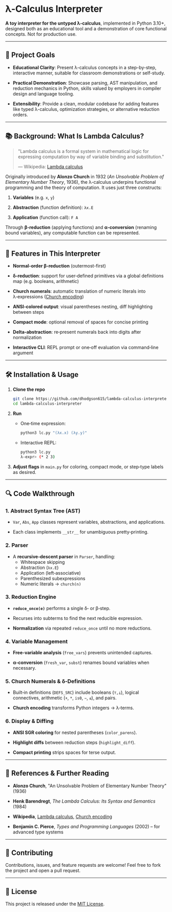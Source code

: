 # λ-Calculus Interpreter

**A toy interpreter for the untyped λ-calculus**, implemented in Python 3.10+,
designed both as an educational tool and a demonstration of core functional
concepts. Not for production use.

---

## 🎯 Project Goals

- **Educational Clarity**: Present λ-calculus concepts in a step-by-step,
  interactive manner, suitable for classroom demonstrations or self-study.
  
- **Practical Demonstration**: Showcase parsing, AST manipulation, and
  reduction mechanics in Python, skills valued by employers in compiler design
  and language tooling.
  
- **Extensibility**: Provide a clean, modular codebase for adding features like
  typed λ-calculus, optimization strategies, or alternative reduction orders.

---

## 📚 Background: What Is Lambda Calculus?

> "Lambda calculus is a formal system in mathematical logic for expressing
> computation by way of variable binding and substitution."
>
> — Wikipedia: [Lambda calculus](https://en.wikipedia.org/wiki/Lambda_calculus)

Originally introduced by **Alonzo Church** in 1932 (*An Unsolvable Problem of
Elementary Number Theory*, 1936), the λ-calculus underpins functional
programming and the theory of computation. It uses just three constructs:

1. **Variables** (e.g. `x`, `y`)

2. **Abstraction** (function definition): `λx.E`

3. **Application** (function call): `F A`

Through **β‑reduction** (applying functions) and **α‑conversion** (renaming
bound variables), any computable function can be represented.

---

## 🚀 Features in This Interpreter

- **Normal‐order β‑reduction** (outermost-first)

- **δ‑reduction**: support for user‑defined primitives via a global definitions
  map (e.g. booleans, arithmetic)

- **Church numerals**: automatic translation of numeric literals into
  λ‑expressions
  ([Church encoding](https://en.wikipedia.org/wiki/Church_encoding))

- **ANSI‑colored output**: visual parentheses nesting, diff highlighting
  between steps

- **Compact mode**: optional removal of spaces for concise printing

- **Delta‑abstraction**: re‑present numerals back into digits after
  normalization

- **Interactive CLI**: REPL prompt or one‑off evaluation via command‑line
  argument

---

## 🛠️ Installation & Usage

1. **Clone the repo**

   ```bash
   git clone https://github.com/dhodgson615/lambda-calculus-interpreter.git
   cd lambda-calculus-interpreter
   ```

2. **Run**
   - One‑time expression:

     ```bash
     python3 lc.py "(λx.x) (λy.y)"
     ```
     
   - Interactive REPL:

     ```bash
     python3 lc.py
     λ‑expr> (* 2 3)
     ```

3. **Adjust flags** in `main.py` for coloring, compact mode, or step‑type
labels as desired.

---

## 🔍 Code Walkthrough

### 1. Abstract Syntax Tree (AST)
- `Var`, `Abs`, `App` classes represent variables, abstractions, and
  applications.

- Each class implements `__str__` for unambiguous pretty‑printing.

### 2. Parser
- A **recursive‑descent parser** in `Parser`, handling:
  - Whitespace skipping
  - Abstraction (`λx.E`)
  - Application (left‑associative)
  - Parenthesized subexpressions
  - Numeric literals → `church(n)`

### 3. Reduction Engine
- **`reduce_once(e)`** performs a single δ‑ or β‑step.

- Recurses into subterms to find the next reducible expression.

- **Normalization** via repeated `reduce_once` until no more reductions.

### 4. Variable Management
- **Free‑variable analysis** (`free_vars`) prevents unintended captures.

- **α‑conversion** (`fresh_var`, `subst`) renames bound variables when
  necessary.

### 5. Church Numerals & δ‑Definitions
- Built‑in definitions (`DEFS_SRC`) include booleans (`⊤,⊥`), logical
  connectives, arithmetic (`+`, `*`, `is0`, `−`, `≤`), and pairs.

- **Church encoding** transforms Python integers → λ‑terms.

### 6. Display & Diffing
- **ANSI SGR coloring** for nested parentheses (`color_parens`).

- **Highlight diffs** between reduction steps (`highlight_diff`).

- **Compact printing** strips spaces for terse output.

---

## 📖 References & Further Reading

- **Alonzo Church**, "An Unsolvable Problem of Elementary Number Theory" (1936)

- **Henk Barendregt**, _The Lambda Calculus: Its Syntax and Semantics_ (1984)

- **Wikipedia**, [Lambda
  calculus](https://en.wikipedia.org/wiki/Lambda_calculus), [Church
  encoding](https://en.wikipedia.org/wiki/Church_encoding)

- **Benjamin C. Pierce**, _Types and Programming Languages_ (2002) – for
  advanced type systems

---

## 🤝 Contributing

Contributions, issues, and feature requests are welcome!
Feel free to fork the project and open a pull request.

---

## 📜 License

This project is released under the [MIT License](LICENSE).
